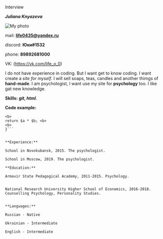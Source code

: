  Interview

***Juliana Knyazeva***

![My photo](https://vk.com/photo98887359_457254420?rev=1)

mail: **life0435@yandex.ru**

discord: **Юки#1532**

phone: **89892681000**

VK: (https://vk.com/life_o_0)


I do not have experience in coding. But I want get to know coding. I want create a _site for myself_. I will sell soaps, teas, candles and another thimgs of **hand-made**. I am psychologist, I want use my site for **psychology** too. I like gat new knowledge.

**Skills:** ***git, html***.

**Code example:** 

```function multiply($a, $b) { <b>
<b>
return $a * $b; <b>
<b>
}```


**Experience:**

School in Novokubansk, 2015. The psychologist.

School in Moscow, 2019. The psychologist.

**Education:** 

Armavir State Pedagogical Academy, 2011-2015. Psychology.


National Research University Higher School of Economics, 2016-2018. Counselling Psychology, Personality Studies.


**Languages:**

Russian - Native

Ukrainian - Intermediate

English - Intermediate 

